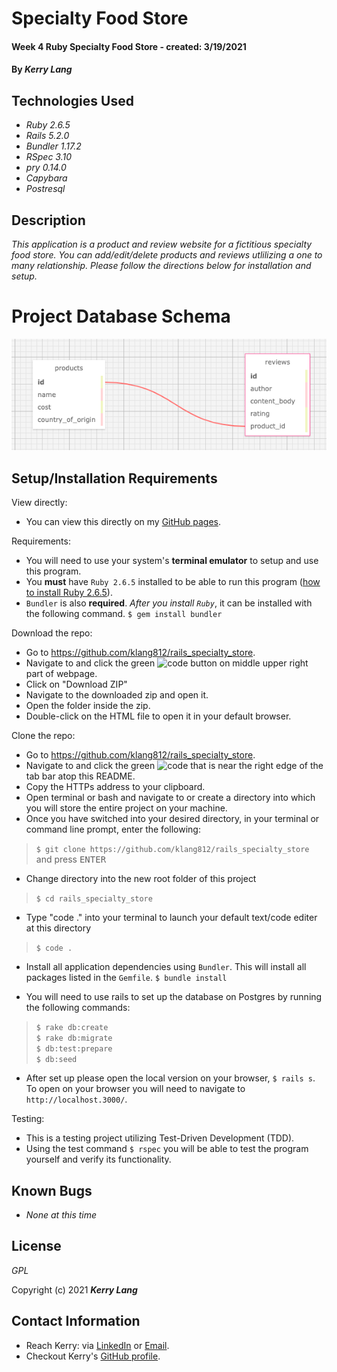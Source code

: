 # Specialty Food Store

#### Week 4 Ruby Specialty Food Store - created:  3/19/2021

#### By _**Kerry Lang**_

## Technologies Used

* _Ruby 2.6.5_
* _Rails 5.2.0_
* _Bundler 1.17.2_
* _RSpec 3.10_
* _pry 0.14.0_
* _Capybara_
* _Postresql_

## Description
_This application is a product and review website for a fictitious specialty food store.  You can add/edit/delete products and reviews utlilizing a one to many relationship.  Please follow the directions below for installation and setup._

# Project Database Schema

![Table Schema](/public/img/specialty_store_schema.png)

## Setup/Installation Requirements

View directly:
* You can view this directly on my <a href="https://github.com/klang812/rails_specialty_store" target="_blank">GitHub pages</a>.

Requirements:
* You will need to use your system's **terminal emulator** to setup and use this program.
* You **must** have `Ruby 2.6.5` installed to be able to run this program ([how to install Ruby 2.6.5](https://www.learnhowtoprogram.com/ruby-and-rails/getting-started-with-ruby/installing-ruby)).
* `Bundler` is also **required**. *After you install `Ruby`*, it can be installed with the following command.
  `$ gem install bundler`

Download the repo:
* Go to https://github.com/klang812/rails_specialty_store.
* Navigate to and click the green <img src="code.PNG" alt="code" height="20"> button on middle upper right part of webpage.
* Click on "Download ZIP"
* Navigate to the downloaded zip and open it.
* Open the folder inside the zip.
* Double-click on the HTML file to open it in your default browser.

Clone the repo:
* Go to https://github.com/klang812/rails_specialty_store.
* Navigate to and click the green <img src="code.PNG" alt="code" height="20"> that is near the right edge of the tab bar atop this README.
* Copy the HTTPs address to your clipboard.
* Open terminal or bash and navigate to or create a directory into which you will store the entire project on your machine.
* Once you have switched into your desired directory, in your terminal or command line prompt, enter the following:
> `$ git clone https://github.com/klang812/rails_specialty_store` and press <kbd>ENTER</kdb>
* Change directory into the new root folder of this project
> `$ cd rails_specialty_store`
* Type "code ." into your terminal to launch your default text/code editer at this directory
> `$ code .`
* Install all application dependencies using `Bundler`.  This will install all packages listed in the `Gemfile`.
  `$ bundle install`

* You will need to use rails to set up the database on Postgres by running the following commands:
> `$ rake db:create`<br>
> `$ rake db:migrate`<br>
> `$ db:test:prepare`<br>
> `$ db:seed`

* After set up please open the local version on your browser, `$ rails s`.  To open on your browser you will need to navigate to `http://localhost.3000/`.


Testing:
* This is a testing project utilizing Test-Driven Development (TDD).
* Using the test command `$ rspec` you will be able to test the program yourself and verify its functionality.

## Known Bugs

* _None at this time_


## License
_GPL_

Copyright (c) 2021 **_Kerry Lang_**

## Contact Information
* Reach Kerry: via <a href="https://www.linkedin.com/in/klang812/" target="_blank">LinkedIn</a> or <a href="mailto:klang812@gmail.com" target="_blank">Email</a>.<br>
* Checkout Kerry's <a href="https://github.com/klang812" target="_blank">GitHub profile</a>.</li>